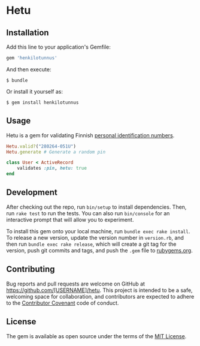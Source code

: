 # Hetu

## Installation

Add this line to your application's Gemfile:

```ruby
gem 'henkilotunnus'
```

And then execute:

    $ bundle

Or install it yourself as:

    $ gem install henkilotunnus

## Usage

Hetu is a gem for validating Finnish [personal identification numbers](http://en.wikipedia.org/wiki/National_identification_number#Finland).

```ruby
Hetu.valid?("280264-051U")
Hetu.generate # Generate a random pin

class User < ActiveRecord
	validates :pin, hetu: true
end
```

## Development

After checking out the repo, run `bin/setup` to install dependencies. Then, run `rake test` to run the tests. You can also run `bin/console` for an interactive prompt that will allow you to experiment.

To install this gem onto your local machine, run `bundle exec rake install`. To release a new version, update the version number in `version.rb`, and then run `bundle exec rake release`, which will create a git tag for the version, push git commits and tags, and push the `.gem` file to [rubygems.org](https://rubygems.org).

## Contributing

Bug reports and pull requests are welcome on GitHub at https://github.com/[USERNAME]/hetu. This project is intended to be a safe, welcoming space for collaboration, and contributors are expected to adhere to the [Contributor Covenant](contributor-covenant.org) code of conduct.


## License

The gem is available as open source under the terms of the [MIT License](http://opensource.org/licenses/MIT).

